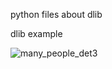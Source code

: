 python files about dlib

dlib example

![many_people_det3](https://user-images.githubusercontent.com/54311546/88994507-83656d80-d323-11ea-8b5f-8c462ff2ffaa.jpg)

